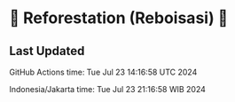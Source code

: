 
# 🌳 Reforestation (Reboisasi) 🌲

## Last Updated

GitHub Actions time: Tue Jul 23 14:16:58 UTC 2024

Indonesia/Jakarta time: Tue Jul 23 21:16:58 WIB 2024
